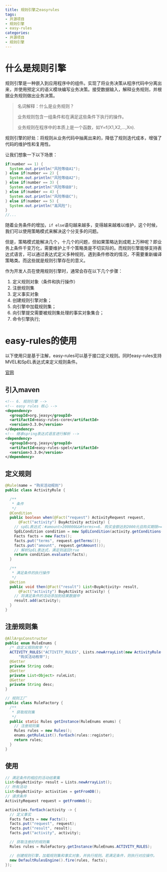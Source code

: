 ```yaml
---
title: 规则引擎之easyrules
tags: 
- 开源项目
- 规则引擎
- easy-rules
categories:
- 开源项目
- 规则引擎
---
```


# 什么是规则引擎

规则引擎是一种嵌入到应用程序中的组件。实现了将业务决策从程序代码中分离出来，并使用预定义的语义模块编写业务决策。接受数据输入，解释业务规则，并根据业务规则做出业务决策。

> 名词解释：什么是业务规则？
>
> 业务规则包含一组条件和在满足这些条件下执行的操作。
>
> 业务规则在程序中的本质上是一个函数，如Y=f(X1,X2,...,Xn).

规则引擎的好处：将规则从业务代码中抽离出来的，降低了规则迭代成本，增强了代码的维护性和复用性。

让我们想象一下以下场景：

```java
if(number == 1) {
  System.out.println("风险等级A1");
} else if(number == 2) {
  System.out.println("风险等级A2");
} else if(number == 3) {
  System.out.println("风险等级B");
} else if(number == 4) {
  System.out.println("风险等级C");
} else if(number == 5) {
  System.out.println("高风险");
}
//...
```

随着业务条件的增加，`if else`语句越来越多，变得越来越难以维护，这个时候，我们可以使用策略模式来解决这个分支多的问题。

但是，策略模式能解决几个，十几个的问题，但如果策略达到成乾上万种呢？即业务上条件千变万化，需要维护上千个策略类是不切实际的。而规则引擎能够支持表达式语言，可以通过表达式定义多种规则，遇到条件修改的情况，不需要重新编译策略类。而这些就是规则引擎存在的意义。

作为开发人员在使用规则引擎时，通常会存在以下几个步骤：

1. 定义规则对象（条件和执行操作）
2. 注册规则集
3. 定义事实对象
4. 创建规则引擎对象；
5. 向引擎中加载规则集；
6. 向引擎提交需要被规则集处理的事实对象集合；
7. 命令引擎执行;



# easy-rules的使用

以下使用只是基于注解，easy-rules可以基于接口定义规则。同时easy-rules支持MVEL和SpEL表达式来定义规则条件。

[官网](https://github.com/j-easy/easy-rules/wiki)

## 引入maven

```xml
<!-- 6. 规则引擎 -->
<!-- easy rules 核心 -->
<dependency>
  <groupId>org.jeasy</groupId>
  <artifactId>easy-rules-core</artifactId>
  <version>3.3.0</version>
</dependency>
<!-- 继承spring表达式语言进行解析 -->
<dependency>
  <groupId>org.jeasy</groupId>
  <artifactId>easy-rules-spel</artifactId>
  <version>3.3.0</version>
</dependency>
```



## 定义规则

```java
@Rule(name = "购买活动规则")
public class ActivityRule {

  /**
   * 条件
   */
  @Condition
  public boolean when(@Fact("request") ActivityRequest request,
      @Fact("activity") BuyActivity activity) {
    // spEL表达式：#amount>200000&&#terms>=6. 购买金额达到2000元且购买期限>=6个月
    SpELCondition condition = new SpELCondition(activity.getConditions());
    Facts facts = new Facts();
    facts.put("terms", request.getTerms());
    facts.put("amount", request.getAmount());
    // 解析SpEL表达式，满足则返回true
    return condition.evaluate(facts);
  }

  /**
   * 满足条件的执行操作
   */
  @Action
  public void then(@Fact("result") List<BuyActivity> result,
      @Fact("activity") BuyActivity activity) {
    // 将满足条件的活动添加到结果数据中
    result.add(activity);
  }
}

```



## 注册规则集

```java
@AllArgsConstructor
public enum RuleEnums {
  /* 自定义规则枚举 */
  ACTIVITY_RULES("ACTIVITY_RULES", Lists.newArrayList(new ActivityRule()),
      "购买活动枚举");
  @Getter
  private String code;
  @Getter
  private List<Object> ruleList;
  @Getter
  private String desc;
}

// 规则工厂
public class RuleFactory {
  /**
   * 获取规则集
   */
  public static Rules getInstance(RuleEnums enums) {
    // 注册规则集
    Rules rules = new Rules();
    enums.getRuleList().forEach(rules::register);
    return rules;
  }
}

```



## 使用

```java
// 满足条件的相应的活动结果集
List<BuyActivity> result = Lists.newArrayList();
// 所有活动
List<BuyActivity> activities = getFromDB();
// 请求条件
ActivityRequest request = getFromWeb();

activities.forEach(activity -> {
  // 定义事实
  Facts facts = new Facts();
  facts.put("request", request);
  facts.put("result", result);
  facts.put("activity", activity);

  // 获取注册好的规则集
  Rules rules = RuleFactory.getInstance(RuleEnums.ACTIVITY_RULES);

  // 创建规则引擎，加载规则集和事实对象，并执行规则。若满足条件，则执行对应操作。
  new DefaultRulesEngine().fire(rules, facts);
});
```

